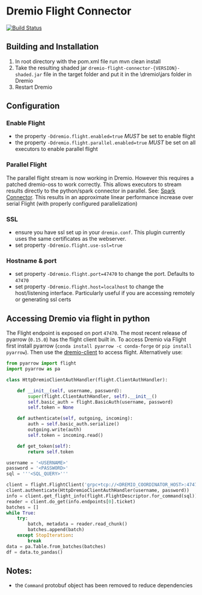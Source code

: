 # Dremio Flight Connector

[![Build Status](https://travis-ci.org/dremio-hub/dremio-flight-connector.svg?branch=master)](https://travis-ci.org/dremio-hub/dremio-flight-connector)

## Building and Installation

1. In root directory with the pom.xml file run mvn clean install
1. Take the resulting shaded jar `dremio-flight-connector-{VERSION}-shaded.jar` file in the target folder and put it in the \dremio\jars folder in Dremio
1. Restart Dremio

## Configuration

### Enable Flight

* the property `-Ddremio.flight.enabled=true` *MUST* be set to enable flight
* the property `-Ddremio.flight.parallel.enabled=true` *MUST* be set on all executors to enable parallel flight

### Parallel Flight
The parallel flight stream is now working in Dremio. However this requires a patched dremio-oss to work correctly. This allows executors to stream
results directly to the python/spark connector in parallel. See: [Spark Connector](https://github.com/rymurr/flight-spark-source). This results in an
approximate linear performance increase over serial Flight (with properly configured parallelization)


### SSL
* ensure you have ssl set up in your `dremio.conf`. This plugin currently uses the same certificates as the webserver.
* set property `-Ddremio.flight.use-ssl=true`

### Hostname & port

* set property `-Ddremio.flight.port=47470` to change the port. Defaults to `47470`
* set property `-Ddremio.flight.host=localhost` to change the host/listening interface. Particularly useful if you are 
accessing remotely or generating ssl certs 

## Accessing Dremio via flight in python

The Flight endpoint is exposed on port `47470`. The most recent release of pyarrow (`0.15.0`) has the flight client 
built in. To access Dremio via Flight first install pyarrow (`conda install pyarrow -c conda-forge` or `pip install pyarrow`). Then 
use the [dremio-client](https://github.com/rymurr/dremio_client) to access flight. Alternatively use:


```python
from pyarrow import flight
import pyarrow as pa

class HttpDremioClientAuthHandler(flight.ClientAuthHandler):

    def __init__(self, username, password):
        super(flight.ClientAuthHandler, self).__init__()
        self.basic_auth = flight.BasicAuth(username, password)
        self.token = None

    def authenticate(self, outgoing, incoming):
        auth = self.basic_auth.serialize()
        outgoing.write(auth)
        self.token = incoming.read()

    def get_token(self):
        return self.token

username = '<USERNAME>'
password = '<PASSWORD>'
sql = '''<SQL_QUERY>'''

client = flight.FlightClient('grpc+tcp://<DREMIO_COORDINATOR_HOST>:47470')
client.authenticate(HttpDremioClientAuthHandler(username, password)) 
info = client.get_flight_info(flight.FlightDescriptor.for_command(sql))
reader = client.do_get(info.endpoints[0].ticket)
batches = []
while True:
    try:
        batch, metadata = reader.read_chunk()
        batches.append(batch)
    except StopIteration:
        break
data = pa.Table.from_batches(batches)
df = data.to_pandas()
```

## Notes:

* the `Command` protobuf object has been removed to reduce dependencies

